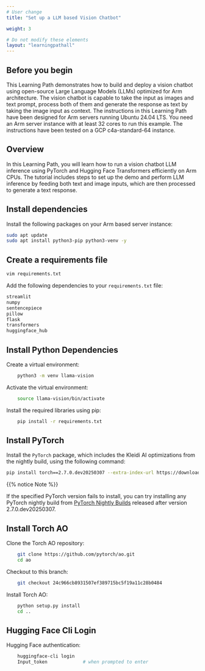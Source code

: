 ```yaml
---
# User change
title: "Set up a LLM based Vision Chatbot"

weight: 3

# Do not modify these elements
layout: "learningpathall"
---
```


## Before you begin

This Learning Path demonstrates how to build and deploy a vision chatbot using open-source Large Language Models (LLMs) optimized for Arm architecture. The vision chatbot is capable to take the input as images and text prompt, process both of them and generate the response as text by taking the image input as context. The instructions in this Learning Path have been designed for Arm servers running Ubuntu 24.04 LTS. You need an Arm server instance with at least 32 cores to run this example. The instructions have been tested on a GCP c4a-standard-64 instance.

## Overview

In this Learning Path, you will learn how to run a vision chatbot LLM inference using PyTorch and Hugging Face Transformers efficiently on Arm CPUs.
The tutorial includes steps to set up the demo and perform LLM inference by feeding both text and image inputs, which are then processed to generate a text response.

## Install dependencies

Install the following packages on your Arm based server instance:

```bash
sudo apt update
sudo apt install python3-pip python3-venv -y
```

## Create a requirements file

```bash
vim requirements.txt
```

Add the following dependencies to your `requirements.txt` file:

```python
streamlit
numpy
sentencepiece
pillow
flask
transformers
huggingface_hub
```

## Install Python Dependencies

Create a virtual environment:
```bash
    python3 -m venv llama-vision
```

Activate the virtual environment:
```bash
    source llama-vision/bin/activate
```

Install the required libraries using pip:
```bash
    pip install -r requirements.txt
```

## Install PyTorch

Install the `PyTorch` package, which includes the Kleidi AI optimizations from the nightly build, using the following command:

```bash
pip install torch==2.7.0.dev20250307 --extra-index-url https://download.pytorch.org/whl/nightly/cpu/
```

{{% notice Note %}}

If the specified PyTorch version fails to install, you can try installing any PyTorch nightly build from [PyTorch Nightly Builds](https://download.pytorch.org/whl/nightly/cpu/) released after version 2.7.0.dev20250307.

## Install Torch AO

Clone the Torch AO repository:
```bash
    git clone https://github.com/pytorch/ao.git
    cd ao
```

Checkout to this branch:
```bash
    git checkout 24c966cb8931507ef389715bc5f19a11c28b0484
```

Install Torch AO:
```bash
    python setup.py install
    cd ..
```

## Hugging Face Cli Login

Hugging Face authentication:
```bash
    huggingface-cli login
    Input_token             # when prompted to enter
```
